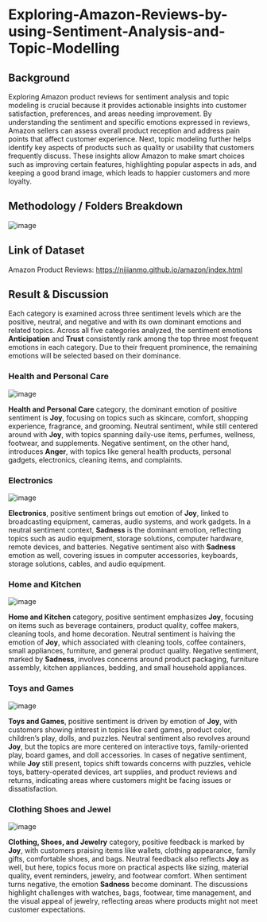﻿# Exploring-Amazon-Reviews-by-using-Sentiment-Analysis-and-Topic-Modelling

## Background
Exploring Amazon product reviews for sentiment analysis and topic modeling is crucial because it provides actionable insights into customer satisfaction, preferences, and areas needing improvement. By understanding the sentiment and specific emotions expressed in reviews, Amazon sellers can assess overall product reception and address pain points that affect customer experience. Next, topic modeling further helps identify key aspects of products such as quality or usability that customers frequently discuss. These insights allow Amazon to make smart choices such as improving certain features, highlighting popular aspects in ads, and keeping a good brand image, which leads to happier customers and more loyalty.

## Methodology / Folders Breakdown
![image](https://github.com/user-attachments/assets/fd1c1d39-31f2-4858-b5b9-4a69a914aa10)

## Link of Dataset
Amazon Product Reviews: https://nijianmo.github.io/amazon/index.html

## Result & Discussion

Each category is examined across three sentiment levels which are the positive, neutral, and negative and with its own dominant emotions and related topics. Across all five categories analyzed, the sentiment emotions **Anticipation** and **Trust** consistently rank among the top three most frequent emotions in each category. Due to their frequent prominence, the remaining emotions will be selected based on their dominance.

### Health and Personal Care
![image](https://github.com/user-attachments/assets/8e9cf2a2-785b-4923-a429-58650faa8285)

**Health and Personal Care** category, the dominant emotion of positive sentiment is **Joy**, focusing on topics such as skincare, comfort, shopping experience, fragrance, and grooming. Neutral sentiment, while still centered around with **Joy**, with topics spanning daily-use items, perfumes, wellness, footwear, and supplements. Negative sentiment, on the other hand, introduces **Anger**, with topics like general health products, personal gadgets, electronics, cleaning items, and complaints.

### Electronics
![image](https://github.com/user-attachments/assets/876a76c5-e3ca-4fee-8116-f0e6707f15e5)

**Electronics**, positive sentiment brings out emotion of **Joy**, linked to broadcasting equipment, cameras, audio systems, and work gadgets. In a neutral sentiment context, **Sadness** is the dominant emotion, reflecting topics such as audio equipment, storage solutions, computer hardware, remote devices, and batteries. Negative sentiment also with **Sadness** emotion as well, covering issues in computer accessories, keyboards, storage solutions, cables, and audio equipment.

### Home and Kitchen
![image](https://github.com/user-attachments/assets/051a8c5b-5576-432f-9177-069cacbd3be4)

**Home and Kitchen** category, positive sentiment emphasizes **Joy**, focusing on items such as beverage containers, product quality, coffee makers, cleaning tools, and home decoration. Neutral sentiment is haiving the emotion of **Joy**, which associated with cleaning tools, coffee containers, small appliances, furniture, and general product quality. Negative sentiment, marked by **Sadness**, involves concerns around product packaging, furniture assembly, kitchen appliances, bedding, and small household appliances.

### Toys and Games
![image](https://github.com/user-attachments/assets/32216317-e339-4704-acd5-f3cc75f37418)

**Toys and Games**, positive sentiment is driven by emotion of **Joy**, with customers showing interest in topics like card games, product color, children’s play, dolls, and puzzles. Neutral sentiment also revolves around **Joy**, but the topics are more centered on interactive toys, family-oriented play, board games, and doll accessories. In cases of negative sentiment, while **Joy** still present, topics shift towards concerns with puzzles, vehicle toys, battery-operated devices, art supplies, and product reviews and returns, indicating areas where customers might be facing issues or dissatisfaction.

### Clothing Shoes and Jewel
![image](https://github.com/user-attachments/assets/4537fd1f-3ed2-48c8-a929-52c2c6e966da)

**Clothing, Shoes, and Jewelry** category, positive feedback is marked by **Joy**, with customers praising items like wallets, clothing appearance, family gifts, comfortable shoes, and bags. Neutral feedback also reflects **Joy** as well, but here, topics focus more on practical aspects like sizing, material quality, event reminders, jewelry, and footwear comfort. When sentiment turns negative, the emotion **Sadness** become dominant. The discussions highlight challenges with watches, bags, footwear, time management, and the visual appeal of jewelry, reflecting areas where products might not meet customer expectations.












